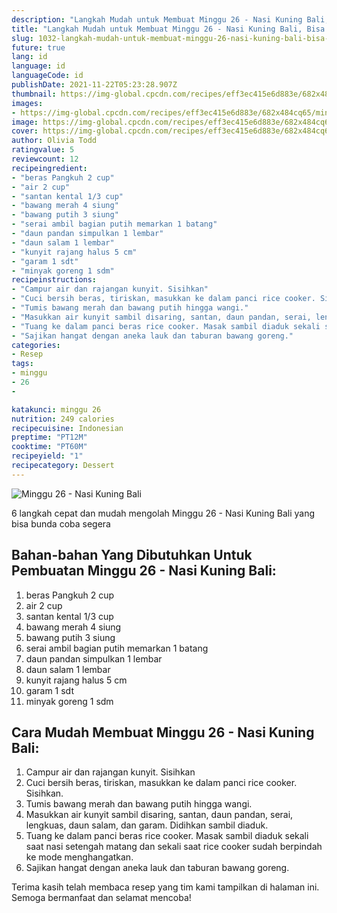 ```yaml
---
description: "Langkah Mudah untuk Membuat Minggu 26 - Nasi Kuning Bali, Bisa Manjain Lidah"
title: "Langkah Mudah untuk Membuat Minggu 26 - Nasi Kuning Bali, Bisa Manjain Lidah"
slug: 1032-langkah-mudah-untuk-membuat-minggu-26-nasi-kuning-bali-bisa-manjain-lidah
future: true
lang: id
language: id
languageCode: id
publishDate: 2021-11-22T05:23:28.907Z 
thumbnail: https://img-global.cpcdn.com/recipes/eff3ec415e6d883e/682x484cq65/minggu-26-nasi-kuning-bali-foto-resep-utama.png
images:
- https://img-global.cpcdn.com/recipes/eff3ec415e6d883e/682x484cq65/minggu-26-nasi-kuning-bali-foto-resep-utama.png
image: https://img-global.cpcdn.com/recipes/eff3ec415e6d883e/682x484cq65/minggu-26-nasi-kuning-bali-foto-resep-utama.png
cover: https://img-global.cpcdn.com/recipes/eff3ec415e6d883e/682x484cq65/minggu-26-nasi-kuning-bali-foto-resep-utama.png
author: Olivia Todd
ratingvalue: 5
reviewcount: 12
recipeingredient:
- "beras Pangkuh 2 cup"
- "air 2 cup"
- "santan kental 1/3 cup"
- "bawang merah 4 siung"
- "bawang putih 3 siung"
- "serai ambil bagian putih memarkan 1 batang"
- "daun pandan simpulkan 1 lembar"
- "daun salam 1 lembar"
- "kunyit rajang halus 5 cm"
- "garam 1 sdt"
- "minyak goreng 1 sdm"
recipeinstructions:
- "Campur air dan rajangan kunyit. Sisihkan"
- "Cuci bersih beras, tiriskan, masukkan ke dalam panci rice cooker. Sisihkan."
- "Tumis bawang merah dan bawang putih hingga wangi."
- "Masukkan air kunyit sambil disaring, santan, daun pandan, serai, lengkuas, daun salam, dan garam. Didihkan sambil diaduk."
- "Tuang ke dalam panci beras rice cooker. Masak sambil diaduk sekali saat nasi setengah matang dan sekali saat rice cooker sudah berpindah ke mode menghangatkan."
- "Sajikan hangat dengan aneka lauk dan taburan bawang goreng."
categories:
- Resep
tags:
- minggu
- 26
- 

katakunci: minggu 26  
nutrition: 249 calories
recipecuisine: Indonesian
preptime: "PT12M"
cooktime: "PT60M"
recipeyield: "1"
recipecategory: Dessert
---
```



![Minggu 26 - Nasi Kuning Bali](https://img-global.cpcdn.com/recipes/eff3ec415e6d883e/682x484cq65/minggu-26-nasi-kuning-bali-foto-resep-utama.png)

6 langkah cepat dan mudah mengolah  Minggu 26 - Nasi Kuning Bali yang bisa bunda coba segera

<!--inarticleads1-->

## Bahan-bahan Yang Dibutuhkan Untuk Pembuatan Minggu 26 - Nasi Kuning Bali:

1. beras Pangkuh 2 cup
1. air 2 cup
1. santan kental 1/3 cup
1. bawang merah 4 siung
1. bawang putih 3 siung
1. serai ambil bagian putih memarkan 1 batang
1. daun pandan simpulkan 1 lembar
1. daun salam 1 lembar
1. kunyit rajang halus 5 cm
1. garam 1 sdt
1. minyak goreng 1 sdm



<!--inarticleads2-->

## Cara Mudah Membuat Minggu 26 - Nasi Kuning Bali:

1. Campur air dan rajangan kunyit. Sisihkan
1. Cuci bersih beras, tiriskan, masukkan ke dalam panci rice cooker. Sisihkan.
1. Tumis bawang merah dan bawang putih hingga wangi.
1. Masukkan air kunyit sambil disaring, santan, daun pandan, serai, lengkuas, daun salam, dan garam. Didihkan sambil diaduk.
1. Tuang ke dalam panci beras rice cooker. Masak sambil diaduk sekali saat nasi setengah matang dan sekali saat rice cooker sudah berpindah ke mode menghangatkan.
1. Sajikan hangat dengan aneka lauk dan taburan bawang goreng.




Terima kasih telah membaca resep yang tim kami tampilkan di halaman ini. Semoga bermanfaat dan selamat mencoba!
